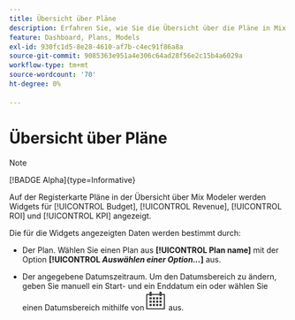 ```yaml
---
title: Übersicht über Pläne
description: Erfahren Sie, wie Sie die Übersicht über die Pläne in Mix Modeler verwenden.
feature: Dashboard, Plans, Models
exl-id: 930fc1d5-8e28-4610-af7b-c4ec91f86a8a
source-git-commit: 9085363e951a4e306c64ad28f56e2c15b4a6029a
workflow-type: tm+mt
source-wordcount: '70'
ht-degree: 0%

---
```


# Übersicht über Pläne

>[!NOTE]
>
>[!BADGE Alpha]{type=Informative}


Auf der Registerkarte Pläne in der Übersicht über Mix Modeler werden Widgets für [!UICONTROL Budget], [!UICONTROL Revenue], [!UICONTROL ROI] und [!UICONTROL KPI] angezeigt.

Die für die Widgets angezeigten Daten werden bestimmt durch:

* Der Plan. Wählen Sie einen Plan aus **[!UICONTROL Plan name]** mit der Option **[!UICONTROL _Auswählen einer Option..._]** aus.

* Der angegebene Datumszeitraum. Um den Datumsbereich zu ändern, geben Sie manuell ein Start- und ein Enddatum ein oder wählen Sie einen Datumsbereich mithilfe von ![Kalender](/help/assets//icons/Calendar.svg) aus.


